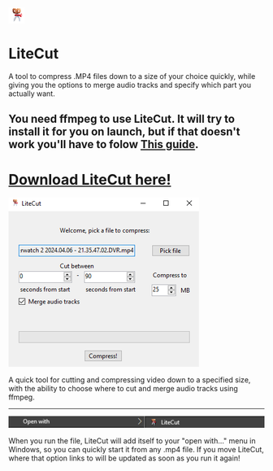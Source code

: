 ![LiteCut icon](./repo_resources/LiteCut.png)

# LiteCut
A tool to compress .MP4 files down to a size of your choice quickly, while giving you the options to merge audio tracks and specify which part you actually want.

## You need ffmpeg to use LiteCut. It will try to install it for you on launch, but if that doesn't work you'll have to folow [This guide](https://phoenixnap.com/kb/ffmpeg-windows).

# [Download LiteCut here!](https://github.com/gotimo2/LiteCut/releases)

![Screenshot of the app](./repo_resources/Screenshot_app.png)

A quick tool for cutting and compressing video down to a specified size, with the ability to choose where to cut and merge audio tracks using ffmpeg.

---- 

![Screenshot of open with](./repo_resources/Screenshot_openwith.png)

When you run the file, LiteCut will add itself to your "open with..." menu in Windows, so you can quickly start it from any .mp4 file. If you move LiteCut, where that option links to will be updated as soon as you run it again!
